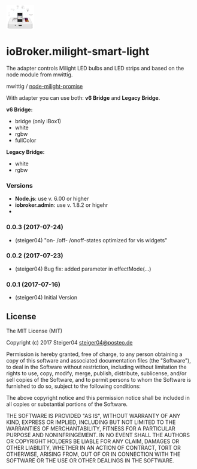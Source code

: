![milight-smart-light Logo](admin/lib/images/milight-smart-light-md.png)

# ioBroker.milight-smart-light

The adapter controls Milight LED bulbs and LED strips and based on the node module from mwittig.

mwittig / [node-milight-promise](https://github.com/mwittig/node-milight-promise)

With adapter you can use both: **v6 Bridge** and **Legacy Bridge**.

**v6 Bridge:**

- bridge (only iBox1)
- white
- rgbw
- fullColor


**Legacy Bridge:**
- white
- rgbw

### Versions

- **Node.js**: use v. 6.00 or higher
- **iobroker.admin**: use v. 1.8.2 or higehr
- 
### 0.0.3 (2017-07-24)
- (steiger04) "on- /off- /onoff-states optimized for vis widgets"

### 0.0.2 (2017-07-23)
- (steiger04) Bug fix: added parameter in effectMode(...)

### 0.0.1 (2017-07-16)
- (steiger04) Initial Version

## License

The MIT License (MIT)

Copyright (c) 2017 Steiger04 <steiger04@posteo.de>

Permission is hereby granted, free of charge, to any person obtaining a copy
of this software and associated documentation files (the "Software"), to deal
in the Software without restriction, including without limitation the rights
to use, copy, modify, merge, publish, distribute, sublicense, and/or sell
copies of the Software, and to permit persons to whom the Software is
furnished to do so, subject to the following conditions:

The above copyright notice and this permission notice shall be included in
all copies or substantial portions of the Software.

THE SOFTWARE IS PROVIDED "AS IS", WITHOUT WARRANTY OF ANY KIND, EXPRESS OR
IMPLIED, INCLUDING BUT NOT LIMITED TO THE WARRANTIES OF MERCHANTABILITY,
FITNESS FOR A PARTICULAR PURPOSE AND NONINFRINGEMENT. IN NO EVENT SHALL THE
AUTHORS OR COPYRIGHT HOLDERS BE LIABLE FOR ANY CLAIM, DAMAGES OR OTHER
LIABILITY, WHETHER IN AN ACTION OF CONTRACT, TORT OR OTHERWISE, ARISING FROM,
OUT OF OR IN CONNECTION WITH THE SOFTWARE OR THE USE OR OTHER DEALINGS IN
THE SOFTWARE.
